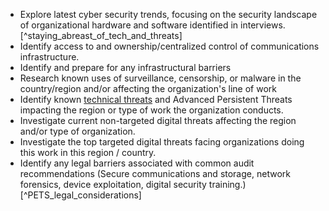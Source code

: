 * Explore latest cyber security trends, focusing on the security landscape of organizational hardware and software identified in interviews. [^staying_abreast_of_tech_and_threats]
* Identify access to and ownership/centralized control of communications infrastructure.
* Identify and prepare for any infrastructural barriers
* Research known uses of surveillance, censorship, or malware in the country/region and/or affecting the organization's line of work
* Identify known [technical threats](#technical-threats-by-region) and Advanced Persistent Threats impacting the region or type of work the organization conducts.
* Investigate current non-targeted digital threats affecting the region and/or type of organization.
* Investigate the top targeted digital threats facing organizations doing this work in this region / country.
* Identify any legal barriers associated with common audit recommendations (Secure communications and storage, network forensics, device exploitation, digital security training.) [^PETS_legal_considerations]
